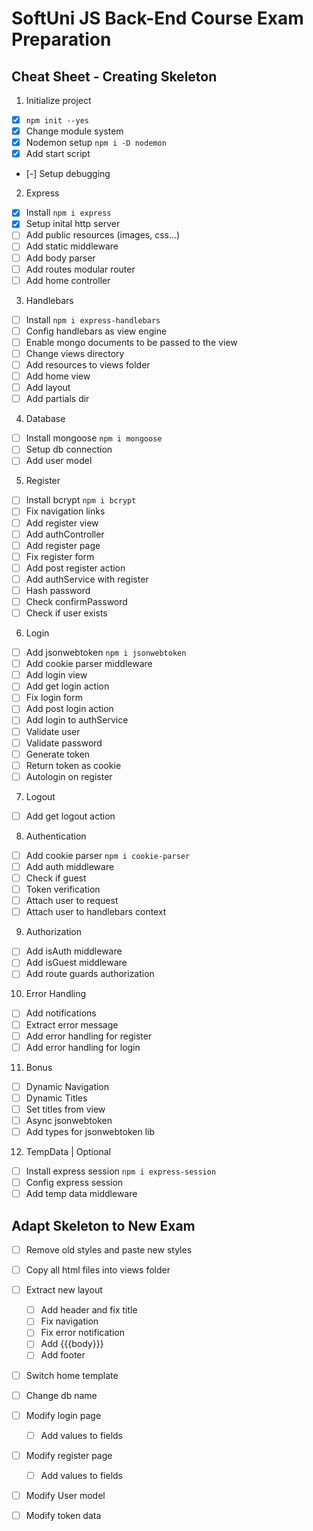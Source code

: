 # SoftUni JS Back-End Course Exam Preparation

## Cheat Sheet - Creating Skeleton

1. Initialize project
 - [x] `npm init --yes`
 - [x] Change module system
 - [x] Nodemon setup `npm i -D nodemon`
 - [x] Add start script
 - [-] Setup debugging
2. Express
 - [x] Install `npm i express`
 - [x] Setup inital http server
 - [ ] Add public resources (images, css...)
 - [ ] Add static middleware
 - [ ] Add body parser
 - [ ] Add routes modular router
 - [ ] Add home controller
3. Handlebars
 - [ ] Install `npm i express-handlebars`
 - [ ] Config handlebars as view engine
 - [ ] Enable mongo documents to be passed to the view
 - [ ] Change views directory
 - [ ] Add resources to views folder
 - [ ] Add home view
 - [ ] Add layout
 - [ ] Add partials dir
4. Database
 - [ ] Install mongoose `npm i mongoose`
 - [ ] Setup db connection
 - [ ] Add user model
5. Register
 - [ ] Install bcrypt `npm i bcrypt`
 - [ ] Fix navigation links
 - [ ] Add register view
 - [ ] Add authController
 - [ ] Add register page
 - [ ] Fix register form
 - [ ] Add post register action
 - [ ] Add authService with register
 - [ ] Hash password
 - [ ] Check confirmPassword
 - [ ] Check if user exists
6. Login
 - [ ] Add jsonwebtoken `npm i jsonwebtoken`
 - [ ] Add cookie parser middleware
 - [ ] Add login view
 - [ ] Add get login action
 - [ ] Fix login form
 - [ ] Add post login action
 - [ ] Add login to authService
 - [ ] Validate user
 - [ ] Validate password
 - [ ] Generate token
 - [ ] Return token as cookie
 - [ ] Autologin on register
7. Logout
 - [ ] Add get logout action
8. Authentication
 - [ ] Add cookie parser `npm i cookie-parser`
 - [ ] Add auth middleware 
 - [ ] Check if guest
 - [ ] Token verification
 - [ ] Attach user to request
 - [ ] Attach user to handlebars context
9.  Authorization
 - [ ] Add isAuth middleware
 - [ ] Add isGuest middleware
 - [ ] Add route guards authorization
10. Error Handling
 - [ ] Add notifications
 - [ ] Extract error message
 - [ ] Add error handling for register
 - [ ] Add error handling for login
11. Bonus
 - [ ] Dynamic Navigation
 - [ ] Dynamic Titles
 - [ ] Set titles from view
 - [ ] Async jsonwebtoken
 - [ ] Add types for jsonwebtoken lib
12. TempData | Optional
 - [ ] Install express session `npm i express-session`
 - [ ] Config express session
 - [ ] Add temp data middleware
    
## Adapt Skeleton to New Exam
 - [ ] Remove old styles and paste new styles
 - [ ] Copy all html files into views folder
 - [ ] Extract new layout
   - [ ] Add header and fix title
   - [ ] Fix navigation
   - [ ] Fix error notification
   - [ ] Add {{{body}}}
   - [ ] Add footer
 - [ ] Switch home template
 - [ ] Change db name
 - [ ] Modify login page
   - [ ] Add values to fields
 - [ ] Modify register page
   - [ ] Add values to fields
 - [ ] Modify User model
 - [ ] Modify token data
 